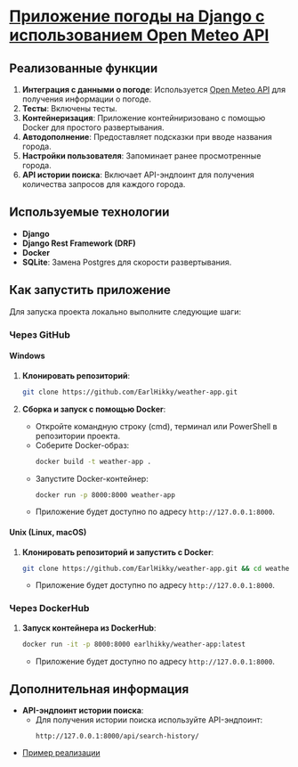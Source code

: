 # [Приложение погоды на Django с использованием Open Meteo API](http://earlhikky91.pythonanywhere.com/)

## Реализованные функции
1. **Интеграция с данными о погоде**: Используется [Open Meteo API](https://open-meteo.com/) для получения информации о погоде.
2. **Тесты**: Включены тесты.
3. **Контейнеризация**: Приложение контейниризовано с помощью Docker для простого развертывания.
4. **Автодополнение**: Предоставляет подсказки при вводе названия города.
5. **Настройки пользователя**: Запоминает ранее просмотренные города.
6. **API истории поиска**: Включает API-эндпоинт для получения количества запросов для каждого города.

## Используемые технологии
- **Django**
- **Django Rest Framework (DRF)**
- **Docker**
- **SQLite**: Замена Postgres для скорости развертывания.

## Как запустить приложение
Для запуска проекта локально выполните следующие шаги:

### Через GitHub

#### Windows

1. **Клонировать репозиторий**:
   ```sh
   git clone https://github.com/EarlHikky/weather-app.git
   ```

2. **Сборка и запуск с помощью Docker**:
   - Откройте командную строку (cmd), терминал или PowerShell в репозитории проекта.
   - Соберите Docker-образ:
     ```sh
     docker build -t weather-app .
     ```
   - Запустите Docker-контейнер:
     ```sh
     docker run -p 8000:8000 weather-app
     ```
   - Приложение будет доступно по адресу `http://127.0.0.1:8000`.

#### Unix (Linux, macOS)

1. **Клонировать репозиторий и запустить с Docker**:
   ```sh
   git clone https://github.com/EarlHikky/weather-app.git && cd weather-app && docker build -t weather-app . && docker run -p 8000:8000 weather-app
   ```
   - Приложение будет доступно по адресу `http://127.0.0.1:8000`.

### Через DockerHub

1. **Запуск контейнера из DockerHub**:
   ```sh
   docker run -it -p 8000:8000 earlhikky/weather-app:latest
   ```
   - Приложение будет доступно по адресу `http://127.0.0.1:8000`.

## Дополнительная информация

- **API-эндпоинт истории поиска**:
  - Для получения истории поиска используйте API-эндпоинт:
    ```plaintext
    http://127.0.0.1:8000/api/search-history/
    ```
- [Пример реализации](http://earlhikky91.pythonanywhere.com/)

    
